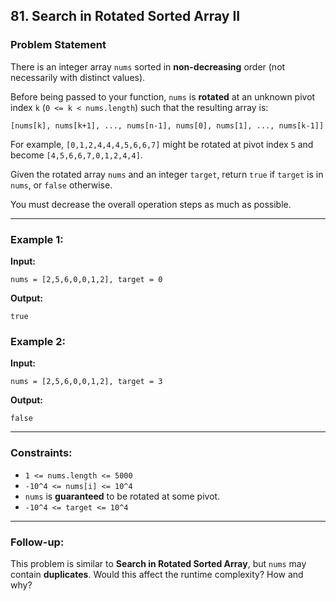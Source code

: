 ## 81. Search in Rotated Sorted Array II

### Problem Statement
There is an integer array `nums` sorted in **non-decreasing** order (not necessarily with distinct values).

Before being passed to your function, `nums` is **rotated** at an unknown pivot index `k` (`0 <= k < nums.length`) such that the resulting array is:
```
[nums[k], nums[k+1], ..., nums[n-1], nums[0], nums[1], ..., nums[k-1]]
```
For example, `[0,1,2,4,4,4,5,6,6,7]` might be rotated at pivot index `5` and become `[4,5,6,6,7,0,1,2,4,4]`.

Given the rotated array `nums` and an integer `target`, return `true` if `target` is in `nums`, or `false` otherwise.

You must decrease the overall operation steps as much as possible.

---

### Example 1:
**Input:**  
```
nums = [2,5,6,0,0,1,2], target = 0
```
**Output:**  
```
true
```

### Example 2:
**Input:**  
```
nums = [2,5,6,0,0,1,2], target = 3
```
**Output:**  
```
false
```

---

### Constraints:
- `1 <= nums.length <= 5000`
- `-10^4 <= nums[i] <= 10^4`
- `nums` is **guaranteed** to be rotated at some pivot.
- `-10^4 <= target <= 10^4`

---

### Follow-up:
This problem is similar to **Search in Rotated Sorted Array**, but `nums` may contain **duplicates**. Would this affect the runtime complexity? How and why?
